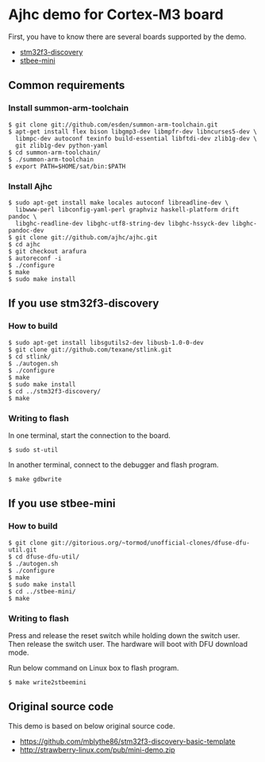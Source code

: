 # Ajhc demo for Cortex-M3 board

First, you have to know there are several boards supported by the demo.

* [stm32f3-discovery](http://www.st.com/web/en/catalog/tools/FM116/SC959/SS1532/PF254044)
* [stbee-mini](http://strawberry-linux.com/catalog/items?code=32105)

## Common requirements

### Install summon-arm-toolchain

    $ git clone git://github.com/esden/summon-arm-toolchain.git
    $ apt-get install flex bison libgmp3-dev libmpfr-dev libncurses5-dev \
      libmpc-dev autoconf texinfo build-essential libftdi-dev zlib1g-dev \
      git zlib1g-dev python-yaml
    $ cd summon-arm-toolchain/
    $ ./summon-arm-toolchain
    $ export PATH=$HOME/sat/bin:$PATH

### Install Ajhc

    $ sudo apt-get install make locales autoconf libreadline-dev \
      libwww-perl libconfig-yaml-perl graphviz haskell-platform drift pandoc \
      libghc-readline-dev libghc-utf8-string-dev libghc-hssyck-dev libghc-pandoc-dev
    $ git clone git://github.com/ajhc/ajhc.git
    $ cd ajhc
    $ git checkout arafura
    $ autoreconf -i
    $ ./configure
    $ make
    $ sudo make install

## If you use stm32f3-discovery

### How to build

    $ sudo apt-get install libsgutils2-dev libusb-1.0-0-dev
    $ git clone git://github.com/texane/stlink.git
    $ cd stlink/
    $ ./autogen.sh
    $ ./configure
    $ make
    $ sudo make install
    $ cd ../stm32f3-discovery/
    $ make

### Writing to flash

In one terminal, start the connection to the board.

    $ sudo st-util

In another terminal, connect to the debugger and flash program.

    $ make gdbwrite

## If you use stbee-mini

### How to build

    $ git clone git://gitorious.org/~tormod/unofficial-clones/dfuse-dfu-util.git
    $ cd dfuse-dfu-util/
    $ ./autogen.sh
    $ ./configure
    $ make
    $ sudo make install
    $ cd ../stbee-mini/
    $ make

### Writing to flash

Press and release the reset switch while holding down the switch user.
Then release the switch user.
The hardware will boot with DFU download mode.

Run below command on Linux box to flash program.

    $ make write2stbeemini

## Original source code

This demo is based on below original source code.

* https://github.com/mblythe86/stm32f3-discovery-basic-template
* http://strawberry-linux.com/pub/mini-demo.zip
